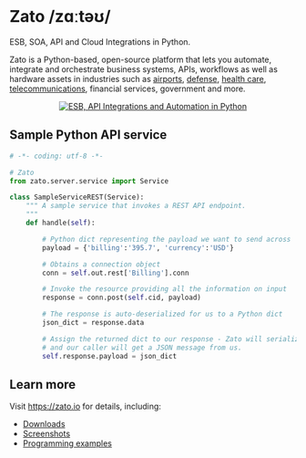 <p align="center">
  <a href="https://zato.io"><img alt="" src="https://zato.io/static/img/intro/banner.webp" /></a>
</p>

# Zato /zɑːtəʊ/

ESB, SOA, API and Cloud Integrations in Python.

Zato is a Python-based, open-source platform that lets you automate, integrate and orchestrate business systems,
APIs, workflows as well as hardware assets in industries such as
[airports](https://zato.io/en/industry/airports/index.html),
[defense](https://zato.io/en/industry/defense/index.html),
[health care](https://zato.io/en/industry/healthcare/index.html),
[telecommunications](https://zato.io/en/industry/telecom/index.html),
financial services,
government
and more.

<p align="center">
  <a href="https://zato.io"><img alt="ESB, API Integrations and Automation in Python" src="https://upcdn.io/kW15bqq/raw/root/static/img/intro/bus.png" /></a>
</p>

## Sample Python API service

```python
# -*- coding: utf-8 -*-

# Zato
from zato.server.service import Service

class SampleServiceREST(Service):
    """ A sample service that invokes a REST API endpoint.
    """
    def handle(self):

        # Python dict representing the payload we want to send across
        payload = {'billing':'395.7', 'currency':'USD'}

        # Obtains a connection object
        conn = self.out.rest['Billing'].conn

        # Invoke the resource providing all the information on input
        response = conn.post(self.cid, payload)

        # The response is auto-deserialized for us to a Python dict
        json_dict = response.data

        # Assign the returned dict to our response - Zato will serialize it to JSON
        # and our caller will get a JSON message from us.
        self.response.payload = json_dict
```

## Learn more

Visit https://zato.io for details, including:

* [Downloads](https://zato.io/en/docs/3.2/admin/guide/install/index.html)
* [Screenshots](https://zato.io/en/docs/3.2/intro/screenshots.html)
* [Programming examples](https://zato.io/en/docs/3.2/dev/index.html)
